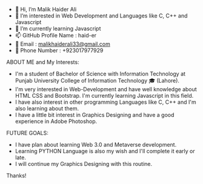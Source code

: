- 👋 Hi, I’m Malik Haider Ali
- 👀 I’m interested in Web Development and Languages like C, C++ and Javascript
- 🌱 I’m currently learning Javascript
- 📫 GitHub Profile Name : haid-er
- 📧 Email : malikhaiderali33@gmail.com
- 📱 Phone Number : +923017977929

ABOUT ME and My Interests:

- I'm a student of Bachelor of Science with Information Technology at Punjab University College of Information Technology 🎓 (Lahore).
- I'm very interested in Web-Development and have well knowledge about HTML CSS and Bootstrap. I'm currently learning Javascript in this field.
- I have also interest in other programming Languages like C, C++ and I'm also learning about them.
- I have a little bit interest in Graphics Designing and have a good experience in Adobe Photoshop. 

FUTURE GOALS:

- I have plan about learning Web 3.0 and Metaverse development.
- Learning PYTHON Language is also my wish and I'll complete it early or late.
- I will continue my Graphics Designing with this routine.

Thanks!
